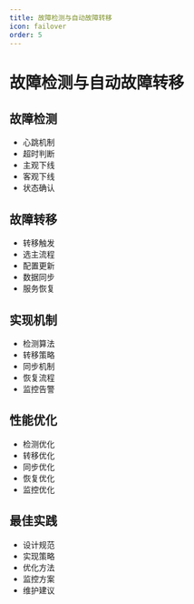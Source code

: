 ```yaml
---
title: 故障检测与自动故障转移
icon: failover
order: 5
---
```


# 故障检测与自动故障转移

## 故障检测
- 心跳机制
- 超时判断
- 主观下线
- 客观下线
- 状态确认

## 故障转移
- 转移触发
- 选主流程
- 配置更新
- 数据同步
- 服务恢复

## 实现机制
- 检测算法
- 转移策略
- 同步机制
- 恢复流程
- 监控告警

## 性能优化
- 检测优化
- 转移优化
- 同步优化
- 恢复优化
- 监控优化

## 最佳实践
- 设计规范
- 实现策略
- 优化方法
- 监控方案
- 维护建议
